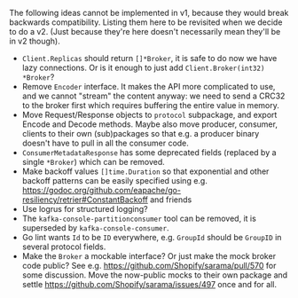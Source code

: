 The following ideas cannot be implemented in v1, because they would break backwards compatibility. Listing them here to be revisited when we decide to do a v2. (Just because they're here doesn't necessarily mean they'll be in v2 though).

- `Client.Replicas` should return `[]*Broker`, it is safe to do now we have lazy connections. Or is it enough to just add `Client.Broker(int32) *Broker`?
- Remove `Encoder` interface. It makes the API more complicated to use, and we cannot "stream" the content anyway: we need to send a CRC32 to the broker first which requires buffering the entire value in memory.
- Move Request/Response objects to `protocol` subpackage, and export Encode and Decode methods. Maybe also move producer, consumer, clients to their own (sub)packages so that e.g. a producer binary doesn't have to pull in all the consumer code.
- `ConsumerMetadataResponse` has some deprecated fields (replaced by a single `*Broker`) which can be removed.
- Make backoff values `[]time.Duration` so that exponential and other backoff patterns can be easily specified using e.g. https://godoc.org/github.com/eapache/go-resiliency/retrier#ConstantBackoff and friends
- Use logrus for structured logging?
- The `kafka-console-partitionconsumer` tool can be removed, it is superseded by `kafka-console-consumer`.
- Go lint wants `Id` to be `ID` everywhere, e.g. `GroupId` should be `GroupID` in several protocol fields.
- Make the `Broker` a mockable interface? Or just make the mock broker code public? See e.g. https://github.com/Shopify/sarama/pull/570 for some discussion. Move the now-public mocks to their own package and settle https://github.com/Shopify/sarama/issues/497 once and for all.